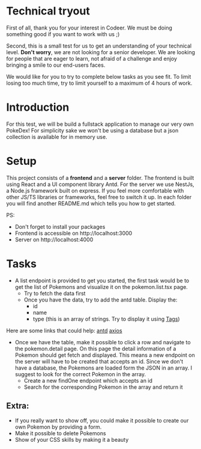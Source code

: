 # Technical tryout
First of all, thank you for your interest in Codeer. We must be doing something good if you want to work with us ;)

Second, this is a small test for us to get an understanding of your technical level. **Don't worry**, we are not looking for a senior developer.
We are looking for people that are eager to learn, not afraid of a challenge and enjoy bringing a smile to our end-users faces.

We would like for you to try to complete below tasks as you see fit. To limit losing too much time, try to limit yourself to a maximum of 4 hours of work.

# Introduction
For this test, we will be build a fullstack application to manage our very own PokeDex! For simplicity sake we won't be using a database but a json collection is available for in memory use.

# Setup

This project consists of a **frontend** and a **server** folder. The frontend is built using React and a UI component library Antd.
For the server we use NestJs, a Node.js framework built on express.
If you feel more comfortable with other JS/TS libraries or frameworks, feel free to switch it up.
In each folder you will find another README.md which tells you how to get started.

PS:

- Don't forget to install your packages
- Frontend is accessible on http://localhost:3000
- Server on http://localhost:4000


# Tasks
- A list endpoint is provided to get you started, the first task would be to get the list of Pokemons and visualize it on the pokemon.list.tsx page.
    - Try to fetch the data first
    - Once you have the data, try to add the antd table. Display the:
        - id
        - name
        - type (this is an array of strings. Try to display it using [Tags](https://ant.design/components/tag/))

Here are some links that could help:
 [antd](https://ant.design/components/table)
 [axios](https://github.com/axios/axios)


- Once we have the table, make it possible to click a row and navigate to the pokemon.detail page.
  On this page the detail information of a Pokemon should get fetch and displayed. This means a new endpoint on the server will have to be created that accepts an id.
  Since we don't have a database, the Pokemons are loaded form the JSON in an array. I suggest to look for the correct Pokemon in the array.
  - Create a new findOne endpoint which accepts an id
  - Search for the corresponding Pokemon in the array and return it

## Extra:
- If you really want to show off, you could make it possible to create our own Pokemon by providing a form.
- Make it possible to delete Pokemons
- Show of your CSS skills by making it a beauty



